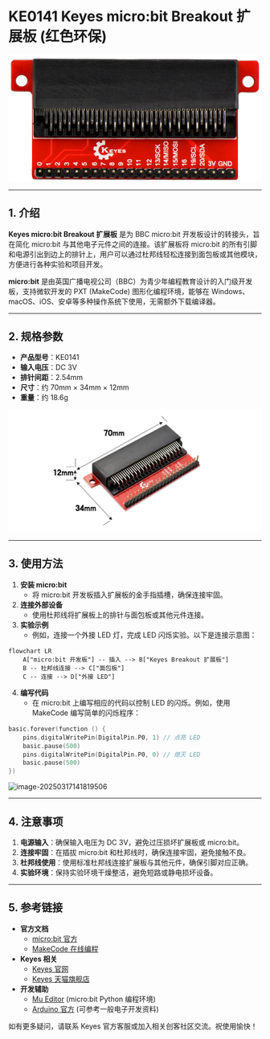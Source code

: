 # KE0141 Keyes micro:bit Breakout 扩展板 (红色环保)

![image-20250317141630830](media/image-20250317141630830.png)

---

## 1. 介绍
**Keyes micro:bit Breakout 扩展板** 是为 BBC micro:bit 开发板设计的转接头，旨在简化 micro:bit 与其他电子元件之间的连接。该扩展板将 micro:bit 的所有引脚和电源引出到边上的排针上，用户可以通过杜邦线轻松连接到面包板或其他模块，方便进行各种实验和项目开发。

**micro:bit** 是由英国广播电视公司（BBC）为青少年编程教育设计的入门级开发板，支持微软开发的 PXT (MakeCode) 图形化编程环境，能够在 Windows、macOS、iOS、安卓等多种操作系统下使用，无需额外下载编译器。

---

## 2. 规格参数
- **产品型号**：KE0141  
- **输入电压**：DC 3V  
- **排针间距**：2.54mm  
- **尺寸**：约 70mm × 34mm × 12mm  
- **重量**：约 18.6g  

![image-20250319083933342](media/image-20250319083933342.png)

---

## 3. 使用方法
1. **安装 micro:bit**  
   - 将 micro:bit 开发板插入扩展板的金手指插槽，确保连接牢固。  
2. **连接外部设备**  
   - 使用杜邦线将扩展板上的排针与面包板或其他元件连接。  
3. **实验示例**  
   - 例如，连接一个外接 LED 灯，完成 LED 闪烁实验。以下是连接示意图：

```mermaid
flowchart LR
    A["micro:bit 开发板"] -- 插入 --> B["Keyes Breakout 扩展板"]
    B -- 杜邦线连接 --> C["面包板"]
    C -- 连接 --> D["外接 LED"]
```

4. **编写代码**  
   - 在 micro:bit 上编写相应的代码以控制 LED 的闪烁。例如，使用 MakeCode 编写简单的闪烁程序：

```cpp
basic.forever(function () {
    pins.digitalWritePin(DigitalPin.P0, 1) // 点亮 LED
    basic.pause(500)
    pins.digitalWritePin(DigitalPin.P0, 0) // 熄灭 LED
    basic.pause(500)
})
```

![image-20250317141819506](media/image-20250317141819506.png)

-------

## 4. 注意事项

1. **电源输入**：确保输入电压为 DC 3V，避免过压损坏扩展板或 micro:bit。  
2. **连接牢固**：在插拔 micro:bit 和杜邦线时，确保连接牢固，避免接触不良。  
3. **杜邦线使用**：使用标准杜邦线连接扩展板与其他元件，确保引脚对应正确。  
4. **实验环境**：保持实验环境干燥整洁，避免短路或静电损坏设备。

---

## 5. 参考链接
- **官方文档**  
  - [micro:bit 官方](https://microbit.org/)  
  - [MakeCode 在线编程](https://makecode.microbit.org/)  
- **Keyes 相关**  
  - [Keyes 官网](http://www.keyestudio.com/)  
  - [Keyes 天猫旗舰店](https://keyes.tmall.com/)  
- **开发辅助**  
  - [Mu Editor](https://codewith.mu/) (micro:bit Python 编程环境)  
  - [Arduino 官方](https://www.arduino.cc/) (可参考一般电子开发资料)

如有更多疑问，请联系 Keyes 官方客服或加入相关创客社区交流。祝使用愉快！
